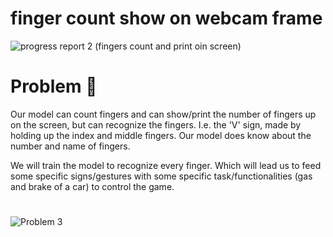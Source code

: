 # finger count show on webcam frame


![progress report 2 (fingers count and print oin screen)](https://user-images.githubusercontent.com/75518471/148032245-794a1fff-4c2a-4c81-9d0d-c375328b7ec1.gif)


#

# Problem :bug:
Our model can count fingers and can show/print the number of fingers up on the screen, but can recognize the fingers. I.e. the 'V' sign, made by holding up the index and middle fingers. Our model does know about the number and name of fingers.

We will train the model to recognize every finger. Which will lead us to feed some specific signs/gestures with some specific task/functionalities (gas and brake of a car) to control the game.
<br>
#

![Problem 3](https://user-images.githubusercontent.com/75518471/148535750-60c7d567-879e-4703-833b-4120440d51bb.jpeg)
